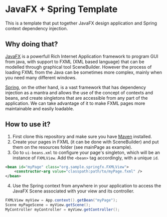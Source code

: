 # JavaFX + Spring Template

This is a template that put together JavaFX design application and Spring context
dependency injection.

## Why doing that?

[JavaFX](https://openjfx.io/) is a powerfull Rich Internet Application framework to
program GUI from java, with support to FXML (XML based language) that can be modelled
through graphical tool SceneBuilder. However the process of loading FXML from the
Java can be sometimes more complex, mainly when you need many different windows.

[Spring](https://spring.io/projects/spring-framework), on the other hand, is a vast
framework that has dependency injection as a mantra and allows the use of the concept
of contexts and beans, and create singletons that are accessible from any part of the
application. We can take advantage of it to make FXML pages more maintainable and
easily loadable.

## How to use it?

1. First clone this repository and make sure you have [Maven](https://maven.apache.org/) installed.
2. Create your pages in FXML (it can be done with SceneBuilder) and put
   them on the resources folder (see mainPage as example).
3. Go to `ui-beans.xml` to configure your page's singleton, which will
   be an instance of `FXMLView`. Add the `<bean>` tag accordingly, with
   a unique `id`.
```xml
<bean id="myPage" class="org.sample.springfx.FXMLView">
    <constructor-arg value="classpath:path/to/myPage.fxml" />
</bean>
```
4. Use the Spring context from anywhere in your application to access
   the JavaFX Scene associated with your view and its controller.
```java
FXMLView myView = App.context().getBean("myPage");
Scene myPageScene = myView.getScene();
MyController myController = myView.getController();
```

